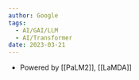 ```yaml
---
author: Google
tags:
  - AI/GAI/LLM
  - AI/Transformer
date: 2023-03-21
---
```


- Powered by [[PaLM2]], [[LaMDA]]